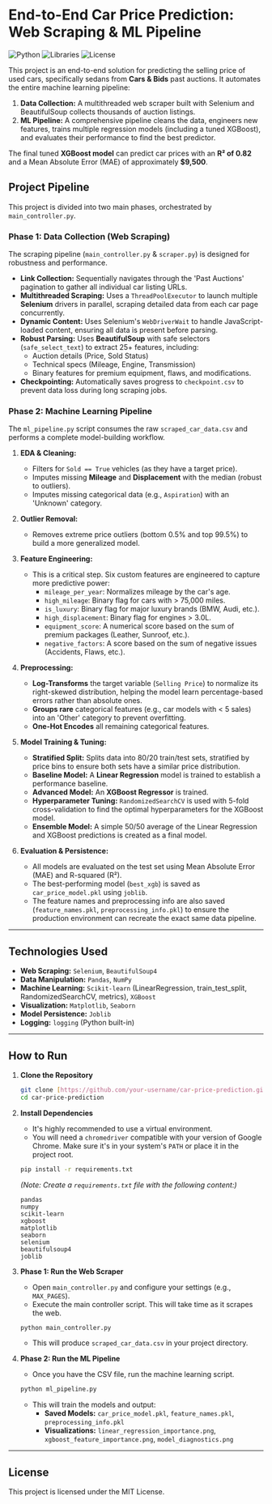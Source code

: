# End-to-End Car Price Prediction: Web Scraping & ML Pipeline

![Python](https://img.shields.io/badge/Python-3.9+-blue.svg)
![Libraries](https://img.shields.io/badge/Libraries-Selenium_|_XGBoost_|_Scikit--learn-green.svg)
![License](https://img.shields.io/badge/License-MIT-yellow.svg)

This project is an end-to-end solution for predicting the selling price of used cars, specifically sedans from **Cars & Bids** past auctions. It automates the entire machine learning pipeline:

1.  **Data Collection:** A multithreaded web scraper built with Selenium and BeautifulSoup collects thousands of auction listings.
2.  **ML Pipeline:** A comprehensive pipeline cleans the data, engineers new features, trains multiple regression models (including a tuned XGBoost), and evaluates their performance to find the best predictor.

The final tuned **XGBoost model** can predict car prices with an **R² of 0.82** and a Mean Absolute Error (MAE) of approximately **$9,500**.

## Project Pipeline

This project is divided into two main phases, orchestrated by `main_controller.py`.

### Phase 1: Data Collection (Web Scraping)

The scraping pipeline (`main_controller.py` & `scraper.py`) is designed for robustness and performance.

* **Link Collection:** Sequentially navigates through the 'Past Auctions' pagination to gather all individual car listing URLs.
* **Multithreaded Scraping:** Uses a `ThreadPoolExecutor` to launch multiple **Selenium** drivers in parallel, scraping detailed data from each car page concurrently.
* **Dynamic Content:** Uses Selenium's `WebDriverWait` to handle JavaScript-loaded content, ensuring all data is present before parsing.
* **Robust Parsing:** Uses **BeautifulSoup** with safe selectors (`safe_select_text`) to extract 25+ features, including:
    * Auction details (Price, Sold Status)
    * Technical specs (Mileage, Engine, Transmission)
    * Binary features for premium equipment, flaws, and modifications.
* **Checkpointing:** Automatically saves progress to `checkpoint.csv` to prevent data loss during long scraping jobs.

### Phase 2: Machine Learning Pipeline

The `ml_pipeline.py` script consumes the raw `scraped_car_data.csv` and performs a complete model-building workflow.

1.  **EDA & Cleaning:**
    * Filters for `Sold == True` vehicles (as they have a target price).
    * Imputes missing **Mileage** and **Displacement** with the median (robust to outliers).
    * Imputes missing categorical data (e.g., `Aspiration`) with an 'Unknown' category.

2.  **Outlier Removal:**
    * Removes extreme price outliers (bottom 0.5% and top 99.5%) to build a more generalized model.

3.  **Feature Engineering:**
    * This is a critical step. Six custom features are engineered to capture more predictive power:
        * `mileage_per_year`: Normalizes mileage by the car's age.
        * `high_mileage`: Binary flag for cars with > 75,000 miles.
        * `is_luxury`: Binary flag for major luxury brands (BMW, Audi, etc.).
        * `high_displacement`: Binary flag for engines > 3.0L.
        * `equipment_score`: A numerical score based on the sum of premium packages (Leather, Sunroof, etc.).
        * `negative_factors`: A score based on the sum of negative issues (Accidents, Flaws, etc.).

4.  **Preprocessing:**
    * **Log-Transforms** the target variable (`Selling Price`) to normalize its right-skewed distribution, helping the model learn percentage-based errors rather than absolute ones.
    * **Groups rare** categorical features (e.g., car models with < 5 sales) into an 'Other' category to prevent overfitting.
    * **One-Hot Encodes** all remaining categorical features.

5.  **Model Training & Tuning:**
    * **Stratified Split:** Splits data into 80/20 train/test sets, stratified by price bins to ensure both sets have a similar price distribution.
    * **Baseline Model:** A **Linear Regression** model is trained to establish a performance baseline.
    * **Advanced Model:** An **XGBoost Regressor** is trained.
    * **Hyperparameter Tuning:** `RandomizedSearchCV` is used with 5-fold cross-validation to find the optimal hyperparameters for the XGBoost model.
    * **Ensemble Model:** A simple 50/50 average of the Linear Regression and XGBoost predictions is created as a final model.

6.  **Evaluation & Persistence:**
    * All models are evaluated on the test set using Mean Absolute Error (MAE) and R-squared (R²).
    * The best-performing model (`best_xgb`) is saved as `car_price_model.pkl` using `joblib`.
    * The feature names and preprocessing info are also saved (`feature_names.pkl`, `preprocessing_info.pkl`) to ensure the production environment can recreate the exact same data pipeline.

---

## Technologies Used

* **Web Scraping:** `Selenium`, `BeautifulSoup4`
* **Data Manipulation:** `Pandas`, `NumPy`
* **Machine Learning:** `Scikit-learn` (LinearRegression, train_test_split, RandomizedSearchCV, metrics), `XGBoost`
* **Visualization:** `Matplotlib`, `Seaborn`
* **Model Persistence:** `Joblib`
* **Logging:** `logging` (Python built-in)

---

## How to Run

1.  **Clone the Repository**
    ```bash
    git clone [https://github.com/your-username/car-price-prediction.git](https://github.com/your-username/car-price-prediction.git)
    cd car-price-prediction
    ```

2.  **Install Dependencies**
    * It's highly recommended to use a virtual environment.
    * You will need a `chromedriver` compatible with your version of Google Chrome. Make sure it's in your system's `PATH` or place it in the project root.
    ```bash
    pip install -r requirements.txt
    ```
    *(Note: Create a `requirements.txt` file with the following content:)*
    ```
    pandas
    numpy
    scikit-learn
    xgboost
    matplotlib
    seaborn
    selenium
    beautifulsoup4
    joblib
    ```

3.  **Phase 1: Run the Web Scraper**
    * Open `main_controller.py` and configure your settings (e.g., `MAX_PAGES`).
    * Execute the main controller script. This will take time as it scrapes the web.
    ```bash
    python main_controller.py
    ```
    * This will produce `scraped_car_data.csv` in your project directory.

4.  **Phase 2: Run the ML Pipeline**
    * Once you have the CSV file, run the machine learning script.
    ```bash
    python ml_pipeline.py
    ```
    * This will train the models and output:
        * **Saved Models:** `car_price_model.pkl`, `feature_names.pkl`, `preprocessing_info.pkl`
        * **Visualizations:** `linear_regression_importance.png`, `xgboost_feature_importance.png`, `model_diagnostics.png`

---

## License

This project is licensed under the MIT License.
